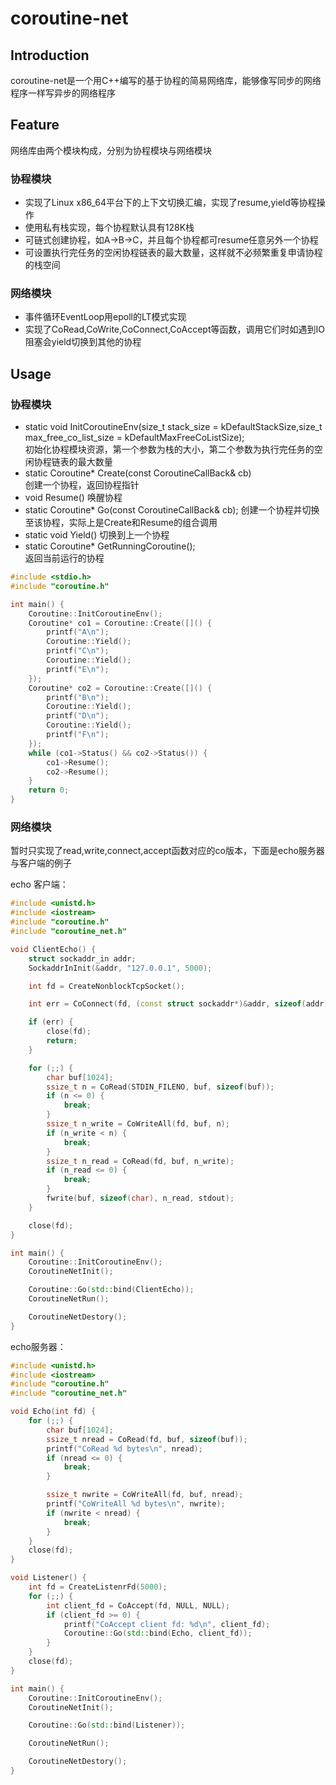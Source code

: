 # coroutine-net

## Introduction

coroutine-net是一个用C++编写的基于协程的简易网络库，能够像写同步的网络程序一样写异步的网络程序

## Feature

网络库由两个模块构成，分别为协程模块与网络模块

### 协程模块

* 实现了Linux x86_64平台下的上下文切换汇编，实现了resume,yield等协程操作
* 使用私有栈实现，每个协程默认具有128K栈
* 可链式创建协程，如A->B->C，并且每个协程都可resume任意另外一个协程
* 可设置执行完任务的空闲协程链表的最大数量，这样就不必频繁重复申请协程的栈空间

### 网络模块

* 事件循环EventLoop用epoll的LT模式实现
* 实现了CoRead,CoWrite,CoConnect,CoAccept等函数，调用它们时如遇到IO阻塞会yield切换到其他的协程

## Usage

### 协程模块

* static void InitCoroutineEnv(size_t stack_size = kDefaultStackSize,size_t max_free_co_list_size = kDefaultMaxFreeCoListSize);     
初始化协程模块资源，第一个参数为栈的大小，第二个参数为执行完任务的空闲协程链表的最大数量
* static Coroutine* Create(const CoroutineCallBack& cb)  
创建一个协程，返回协程指针
* void Resume() 
唤醒协程
* static Coroutine* Go(const CoroutineCallBack& cb);
创建一个协程并切换至该协程，实际上是Create和Resume的组合调用
* static void Yield() 
切换到上一个协程
* static Coroutine* GetRunningCoroutine();   
返回当前运行的协程

``` C++
#include <stdio.h>
#include "coroutine.h"

int main() {
    Coroutine::InitCoroutineEnv();
    Coroutine* co1 = Coroutine::Create([]() {
        printf("A\n");
        Coroutine::Yield();
        printf("C\n");
        Coroutine::Yield();
        printf("E\n");
    });
    Coroutine* co2 = Coroutine::Create([]() {
        printf("B\n");
        Coroutine::Yield();
        printf("D\n");
        Coroutine::Yield();
        printf("F\n");
    });
    while (co1->Status() && co2->Status()) {
        co1->Resume();
        co2->Resume();
    }
    return 0;
}
```

### 网络模块

暂时只实现了read,write,connect,accept函数对应的co版本，下面是echo服务器与客户端的例子

echo 客户端：
``` C++
#include <unistd.h>
#include <iostream>
#include "coroutine.h"
#include "coroutine_net.h"

void ClientEcho() {
    struct sockaddr_in addr;
    SockaddrInInit(&addr, "127.0.0.1", 5000);

    int fd = CreateNonblockTcpSocket();

    int err = CoConnect(fd, (const struct sockaddr*)&addr, sizeof(addr));

    if (err) {
        close(fd);
        return;
    }

    for (;;) {
        char buf[1024];
        ssize_t n = CoRead(STDIN_FILENO, buf, sizeof(buf));
        if (n <= 0) {
            break;
        }
        ssize_t n_write = CoWriteAll(fd, buf, n);
        if (n_write < n) {
            break;
        }
        ssize_t n_read = CoRead(fd, buf, n_write);
        if (n_read <= 0) {
            break;
        }
        fwrite(buf, sizeof(char), n_read, stdout);
    }

    close(fd);
}

int main() {
    Coroutine::InitCoroutineEnv();
    CoroutineNetInit();

    Coroutine::Go(std::bind(ClientEcho));
    CoroutineNetRun();

    CoroutineNetDestory();
}
```

echo服务器：
``` C++
#include <unistd.h>
#include <iostream>
#include "coroutine.h"
#include "coroutine_net.h"

void Echo(int fd) {
    for (;;) {
        char buf[1024];
        ssize_t nread = CoRead(fd, buf, sizeof(buf));
        printf("CoRead %d bytes\n", nread);
        if (nread <= 0) {
            break;
        }

        ssize_t nwrite = CoWriteAll(fd, buf, nread);
        printf("CoWriteAll %d bytes\n", nwrite);
        if (nwrite < nread) {
            break;
        }
    }
    close(fd);
}

void Listener() {
    int fd = CreateListenrFd(5000);
    for (;;) {
        int client_fd = CoAccept(fd, NULL, NULL);
        if (client_fd >= 0) {
            printf("CoAccept client fd: %d\n", client_fd);
            Coroutine::Go(std::bind(Echo, client_fd));
        }
    }
    close(fd);
}

int main() {
    Coroutine::InitCoroutineEnv();
    CoroutineNetInit();

    Coroutine::Go(std::bind(Listener));

    CoroutineNetRun();

    CoroutineNetDestory();
}
```